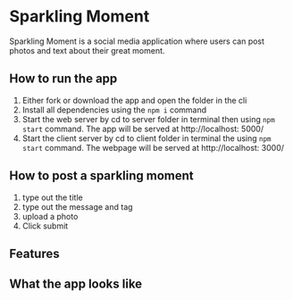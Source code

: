 # Sparkling Moment
Sparkling Moment is a social media application where users can post photos and text about their great moment.

## How to run the app
1. Either fork or download the app and open the folder in the cli
2. Install all dependencies using the `npm i` command
3. Start the web server by cd to server folder in terminal then using `npm start` command. The app will be served at http://localhost: 5000/
4. Start the client server by cd to client folder in terminal the using `npm start` command. The webpage will be served at http://localhost: 3000/ 

## How to post a sparkling moment
1. type out the title
2. type out the message and tag
3. upload a photo
4. Click submit

## Features

## What the app looks like

